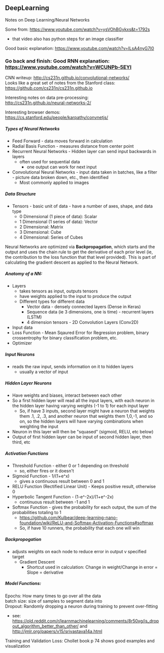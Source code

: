 ## DeepLearning
Notes on Deep Learning/Neural Networks

Some from: https://www.youtube.com/watch?v=ysVOhBGykxs&t=1792s
 - that video also has python steps for an image classifier
 
 Good basic explanation: https://www.youtube.com/watch?v=ILsA4nyG7I0  
### Go back and finish: Good RNN explanation: https://www.youtube.com/watch?v=WCUNPb-5EYI
CNN writeup: http://cs231n.github.io/convolutional-networks/   
Looks like a great set of notes from the Stanford class: https://github.com/cs231n/cs231n.github.io  

Interesting notes on data pre-processing:  
http://cs231n.github.io/neural-networks-2/  

Interesting browser demos:
https://cs.stanford.edu/people/karpathy/convnetjs/

##### Types of Neural Networks
 - Feed Forward - data moves forward in calculation
 - Radial Basis Function - measures distance from center point
 - Recurrent Neural Networks - Hidden layer can send input backwards in layers
   - often used for sequential data
     - one output can work for next input
 - Convolutional Neural Networks - input data taken in batches, like a filter - picture data broken down, etc., then identified  
   - Most commonly applied to images

##### Data Structure
 - Tensors - basic unit of data - have a number of axes, shape, and data type
   - 0 Dimensional (1 piece of data): Scalar
   - 1 Dimensional (1 series of data): Vector
   - 2 Dimensional: Matrix
   - 3 Dimensional: Cube
   - 4 Dimensional: Series of Cubes

Neural Networks are optimized via __Backpropagation__, which starts and the output and uses the chain rule to get the derivative of each prior level (ie, the contribution to the loss function that that level provided). This is part of calculating the gradient descent as applied to the Neural Network.

##### Anatomy of a NN:  
 - Layers 
   - takes tensors as input, outputs tensors 
   - have weights applied to the input to produce the output
   - Different types for different data
     - Vector data - densely connected layers (Dense in Keras)
     - Sequence data (ie 3 dimensions, one is time) - recurrent layers (LSTM)
     - 4 dimension tensors - 2D Convolution Layers (Conv2D)
 - Input data 
 - Loss Function - Mean Sqaured Error for Regression problem, binary crossentrophy for binary classification problem, etc.  
 - Optimizer

##### Input Neurons
 - reads the raw input, sends information on it to hidden layers
   - usually a vector of input

##### Hidden Layer Neurons
 - Have weights and biases, interact between each other
 - So a first hidden layer will read all the input layers, with each neuron in the hidden layer having varying weights (-1 to 1) for each input layer
   - So, if have 3 inputs, second layer might have a neuron that weights them .1, .2, .3, and another neuron that weights them 1,0,-1, and so on, so the hidden layers will have varying combinations when weighting the input
 - Neuron in this layer will then be "squased" (sigmoid, RELU, etc below)
 - Output of first hidden layer can be input of second hidden layer, then third, etc
 
  
##### Activation Functions
 - Threshold Function - either 0 or 1 depending on threshold 
   - so, either fires or it doesn't
 - Sigmoid Function - 1/(1+e^x)
   - gives a continuous result between 0 and 1
 - RELU Function (Rectified Linear Unit) - Keeps positive result, otherwise 0
 - Hyperbolic Tangent Function - (1-e^-2x)/(1+e^-2x)  
   - continuous result between -1 and 1
 - Softmax Function - gives the probability for each output, the sum of the probabilities totaling to 1  
   - https://github.com/Kulbear/deep-learning-nano-foundation/wiki/ReLU-and-Softmax-Activation-Functions#softmax
   - So, if have 10 runners, the probability that each one will win

##### Backpropogation
 - adjusts weights on each node to reduce error in output v specified target
   - Gradient Descent
     - Shortcut used in calculation: Change in weight/Change in error = Slope = derivative
 
 
 
##### Model Functions:   
Epochs: How many times to go over all the data    
batch size: size of samples to segment data into  
Dropout: Randomly dropping a neuron during training to prevent over-fitting
 - see: https://old.reddit.com/r/learnmachinelearning/comments/8r50xg/is_dropout_algorithm_better_than_other/ and http://jmlr.org/papers/v15/srivastava14a.html

Training and Validation Loss: Chollet book p 74 shows good examples and visualization  
 
